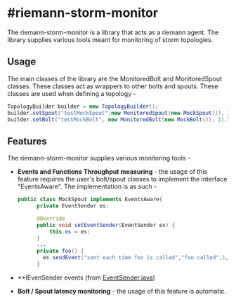 #riemann-storm-monitor
==========

The riemann-storm-monitor is a library that acts as a riemann agent.
The library supplies various tools meant for monitoring of storm topologies.


## Usage ##
The main classes of the library are the MonitoredBolt and MonitoredSpout classes. These classes act as wrappers to other bolts and spouts.
These classes are used when defining a topology - 

```java
TopologyBuilder builder = new TopologyBuilder();
builder.setSpout("testMockSpout",new MonitoredSpout(new MockSpout()), 1);
builder.setBolt("testMockBolt", new MonitoredBolt(new MockBolt()), 1).localOrShuffleGrouping("testMockSpout");
```

## Features ##
The riemann-storm-monitor supplies various monitoring tools - 
* **Events and Functions Throughput measuring** - the usage of this feature requires the user's bolt/spout classes to implement the interface "EventsAware".
  The implementation is as such - 
  ```java
  public class MockSpout implements EventsAware{
        private EventSender es;

        @Override
        public void setEventSender(EventSender es) {
            this.es = es;
        }
        ...
        private foo() {
          es.sendEvent("sent each time foo is called","foo called",1,"mytag1","mytag2");
        }
  ```

* **IEvenSender events (from [EventSender.java](src/main/java/com/forter/monitoring/EventSender.java))

* **Bolt / Spout latency monitoring** - the usage of this feature is automatic.
